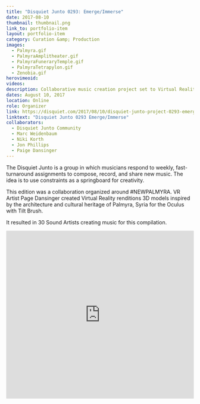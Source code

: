 ```yaml
---
title: "Disquiet Junto 0293: Emerge/Immerse"
date: 2017-08-10
thumbnail: thumbnail.png
link_to: portfolio-item
layout: portfolio-item
category: Curation &amp; Production
images:
  - Palmyra.gif
  - PalmyraAmplitheater.gif
  - PalmyraFuneraryTemple.gif
  - PalmyraTetrapylon.gif
  - Zenobia.gif
herovimeoid:
videos:
description: Collaborative music creation project set to Virtual Reality, inspired by Bassel Khartabil.
dates: August 10, 2017
location: Online
role: Organizer
link: https://disquiet.com/2017/08/10/disquiet-junto-project-0293-emergeimmerse/
linktext: "Disquiet Junto 0293 Emerge/Immerse"
collaborators:
  - Disquiet Junto Community
  - Marc Weidenbaum 
  - Niki Korth
  - Jon Phillips 
  - Paige Dansinger
---
```

The Disquiet Junto is a group in which musicians respond to weekly, fast-turnaround assignments to compose, record, and share new music. The idea is to use constraints as a springboard for creativity.

This edition was a collaboration organized around #NEWPALMYRA. VR Artist Page Dansinger created Virtual Reality renditions 3D models inspired by the architecture and cultural heritage of Palmyra, Syria for the Oculus with Tilt Brush. 

It resulted in 30 Sound Artists creating music for this compilation.

<iframe width="100%" height="450" scrolling="no" frameborder="no" src="https://w.soundcloud.com/player/?url=https%3A//api.soundcloud.com/playlists/344486923&amp;color=ff5500&amp;auto_play=false&amp;hide_related=false&amp;show_comments=true&amp;show_user=true&amp;show_reposts=false"></iframe>

